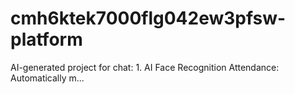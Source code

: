 # cmh6ktek7000flg042ew3pfsw-platform
AI-generated project for chat: 1. AI Face Recognition Attendance: Automatically m...
